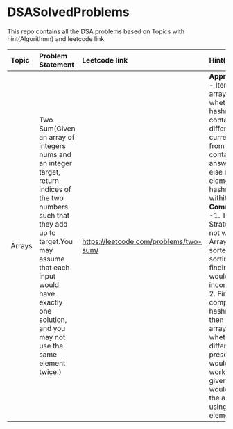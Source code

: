 # DSASolvedProblems
This repo contains all the DSA problems based on Topics with hint(Algorithmn) and leetcode link

| Topic      | Problem Statement |  Leetcode link   |    Hint(Algorithmn)   |  Code  |
| :---        |:----   |:--- | :---     |:--- |
|   Arrays         | Two Sum(Given an array of integers nums and an integer target, return indices of the two numbers such that they add up to target.You may assume that each input would have exactly one solution, and you may not use the same element twice.) |   https://leetcode.com/problems/two-sum/  | **Approach used** - Iterate the array and check whether hashmap contains the differece of current element from target, If it contains then answer is found else add that element within hashmap along withits index.</br> **Comments**</br>  -1. Two Pointer Strategy would not work here as Array is not sorted and sorting array and finding answer would result in incorrect index</br> 2. First loading complete hashmap and then iterating array and check whether the difference is present as a key would also not work as the given approach would also return the answer by using same element twice |  **Using o(n2) approach** ![image](https://user-images.githubusercontent.com/52998083/181482537-61ce68c9-8b5d-42a4-9b77-43dc97d02c47.png) **Using o(n) approach** ![image](https://user-images.githubusercontent.com/52998083/181487633-e4b00c1b-05ea-4f95-b828-4b1210f58c8a.png)



